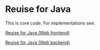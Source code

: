 # Reuise for Java
This is core code. For implementations see: 

[Reuise for Java (Web frontend)](https://github.com/reuise/reuise-java-web-frontend)

[Reuise for Java (Web backend)](https://github.com/reuise/reuise-java-web-backend)

